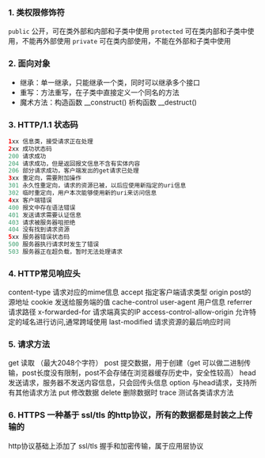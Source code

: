 ### 1. 类权限修饰符
`public` 公开，可在类外部和内部和子类中使用
`protected` 可在类内部和子类中使用，不能再外部使用
`private` 可在类内部使用，不能在外部和子类中使用

### 2. 面向对象
- 继承：单一继承，只能继承一个类，同时可以继承多个接口
- 重写：方法重写，在子类中直接定义一个同名的方法
- 魔术方法：构造函数 __construct() 析构函数 __destruct()

### 3. HTTP/1.1 状态码
```php
1xx 信息类，接受请求正在处理
2xx 成功状态码
200 请求成功
204 请求成功，但是返回报文信息不含有实体内容
206 部分请求成功，客户端发出的get请求已处理
3xx 重定向，需要附加操作
301 永久性重定向，请求的资源已被，以后应使用新指定的uri信息
302 临时重定向，用户本次能够使用新的uri来访问信息
4xx 客户端错误
400 报文中存在语法错误
401 发送请求需要认证信息
403 请求被服务器咀拒绝
404 没有找到请求资源
5xx 服务器错误状态码
500 服务器执行请求时发生了错误
503 服务器正在超负载，暂时无法处理请求
```

### 4. HTTP常见响应头
content-type 请求对应的mime信息
accept 指定客户端请求类型
origin post的源地址
cookie 发送给服务端的值
cache-control
user-agent 用户信息
referrer 请求路径
x-forwarded-for 请求端真实的IP
access-control-allow-origin 允许特定的域名进行访问,通常跨域使用
last-modified 请求资源的最后响应时间

### 5. 请求方法
get  读取 （最大2048个字符）
post 提交数据，用于创建（get 可以做二进制传输，post长度没有限制，post不会存储在浏览器缓存历史中，安全性较高）
head 发送请求，服务器不发送内容信息，只会回传头信息
option 与head请求，支持所有其他请求方法
put   修改数据
delete 删除数据时
trace 测试各类请求方法

### 6. HTTPS 一种基于 ssl/tls 的http协议，所有的数据都是封装之上传输的
http协议基础上添加了 ssl/tls 握手和加密传输，属于应用层协议

